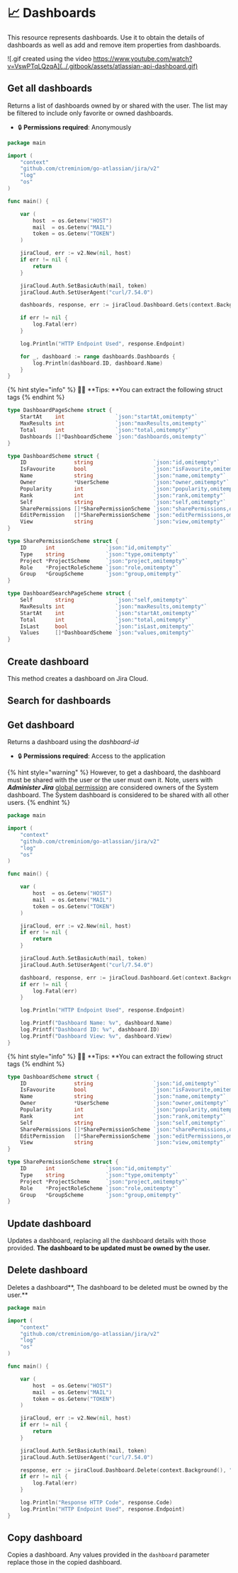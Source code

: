 # 📈 Dashboards

This resource represents dashboards. Use it to obtain the details of dashboards as well as add and remove item properties from dashboards.

![.gif created using the video https://www.youtube.com/watch?v=VswPTqLQzqA](../.gitbook/assets/atlassian-api-dashboard.gif)



## Get all dashboards

Returns a list of dashboards owned by or shared with the user. The list may be filtered to include only favorite or owned dashboards.

* 🔒 **Permissions required**:  Anonymously

```go
package main

import (
	"context"
	"github.com/ctreminiom/go-atlassian/jira/v2"
	"log"
	"os"
)

func main() {

	var (
		host  = os.Getenv("HOST")
		mail  = os.Getenv("MAIL")
		token = os.Getenv("TOKEN")
	)

	jiraCloud, err := v2.New(nil, host)
	if err != nil {
		return
	}

	jiraCloud.Auth.SetBasicAuth(mail, token)
	jiraCloud.Auth.SetUserAgent("curl/7.54.0")

	dashboards, response, err := jiraCloud.Dashboard.Gets(context.Background(), 0, 50, "")

	if err != nil {
		log.Fatal(err)
	}

	log.Println("HTTP Endpoint Used", response.Endpoint)

	for _, dashboard := range dashboards.Dashboards {
		log.Println(dashboard.ID, dashboard.Name)
	}
}
```

{% hint style="info" %}
🧚‍♀️ **Tips: **You can extract the following struct tags
{% endhint %}

```go
type DashboardPageScheme struct {
	StartAt    int                `json:"startAt,omitempty"`
	MaxResults int                `json:"maxResults,omitempty"`
	Total      int                `json:"total,omitempty"`
	Dashboards []*DashboardScheme `json:"dashboards,omitempty"`
}

type DashboardScheme struct {
	ID               string                   `json:"id,omitempty"`
	IsFavourite      bool                     `json:"isFavourite,omitempty"`
	Name             string                   `json:"name,omitempty"`
	Owner            *UserScheme              `json:"owner,omitempty"`
	Popularity       int                      `json:"popularity,omitempty"`
	Rank             int                      `json:"rank,omitempty"`
	Self             string                   `json:"self,omitempty"`
	SharePermissions []*SharePermissionScheme `json:"sharePermissions,omitempty"`
	EditPermission   []*SharePermissionScheme `json:"editPermissions,omitempty"`
	View             string                   `json:"view,omitempty"`
}

type SharePermissionScheme struct {
	ID      int                `json:"id,omitempty"`
	Type    string             `json:"type,omitempty"`
	Project *ProjectScheme     `json:"project,omitempty"`
	Role    *ProjectRoleScheme `json:"role,omitempty"`
	Group   *GroupScheme       `json:"group,omitempty"`
}

type DashboardSearchPageScheme struct {
	Self       string             `json:"self,omitempty"`
	MaxResults int                `json:"maxResults,omitempty"`
	StartAt    int                `json:"startAt,omitempty"`
	Total      int                `json:"total,omitempty"`
	IsLast     bool               `json:"isLast,omitempty"`
	Values     []*DashboardScheme `json:"values,omitempty"`
}
```

## Create dashboard

This method creates a dashboard on Jira Cloud.

## Search for dashboards



## Get dashboard

Returns a dashboard using the _dashboard-id_

* 🔒 **Permissions required**:  Access to the application

{% hint style="warning" %}
&#x20;However, to get a dashboard, the dashboard must be shared with the user or the user must own it. Note, users with _**Administer Jira**_ [global permission](https://confluence.atlassian.com/x/x4dKLg) are considered owners of the System dashboard. The System dashboard is considered to be shared with all other users.
{% endhint %}

```go
package main

import (
	"context"
	"github.com/ctreminiom/go-atlassian/jira/v2"
	"log"
	"os"
)

func main() {

	var (
		host  = os.Getenv("HOST")
		mail  = os.Getenv("MAIL")
		token = os.Getenv("TOKEN")
	)

	jiraCloud, err := v2.New(nil, host)
	if err != nil {
		return
	}

	jiraCloud.Auth.SetBasicAuth(mail, token)
	jiraCloud.Auth.SetUserAgent("curl/7.54.0")

	dashboard, response, err := jiraCloud.Dashboard.Get(context.Background(), "10001")
	if err != nil {
		log.Fatal(err)
	}

	log.Println("HTTP Endpoint Used", response.Endpoint)

	log.Printf("Dashboard Name: %v", dashboard.Name)
	log.Printf("Dashboard ID: %v", dashboard.ID)
	log.Printf("Dashboard View: %v", dashboard.View)
}
```

{% hint style="info" %}
🧚‍♀️ **Tips: **You can extract the following struct tags
{% endhint %}

```go
type DashboardScheme struct {
	ID               string                   `json:"id,omitempty"`
	IsFavourite      bool                     `json:"isFavourite,omitempty"`
	Name             string                   `json:"name,omitempty"`
	Owner            *UserScheme              `json:"owner,omitempty"`
	Popularity       int                      `json:"popularity,omitempty"`
	Rank             int                      `json:"rank,omitempty"`
	Self             string                   `json:"self,omitempty"`
	SharePermissions []*SharePermissionScheme `json:"sharePermissions,omitempty"`
	EditPermission   []*SharePermissionScheme `json:"editPermissions,omitempty"`
	View             string                   `json:"view,omitempty"`
}

type SharePermissionScheme struct {
	ID      int                `json:"id,omitempty"`
	Type    string             `json:"type,omitempty"`
	Project *ProjectScheme     `json:"project,omitempty"`
	Role    *ProjectRoleScheme `json:"role,omitempty"`
	Group   *GroupScheme       `json:"group,omitempty"`
}
```

## Update dashboard

Updates a dashboard, replacing all the dashboard details with those provided. **The dashboard to be updated must be owned by the user.**

## Delete dashboard

Deletes a dashboard**, The dashboard to be deleted must be owned by the user.**

```go
package main

import (
	"context"
	"github.com/ctreminiom/go-atlassian/jira/v2"
	"log"
	"os"
)

func main() {

	var (
		host  = os.Getenv("HOST")
		mail  = os.Getenv("MAIL")
		token = os.Getenv("TOKEN")
	)

	jiraCloud, err := v2.New(nil, host)
	if err != nil {
		return
	}

	jiraCloud.Auth.SetBasicAuth(mail, token)
	jiraCloud.Auth.SetUserAgent("curl/7.54.0")

	response, err := jiraCloud.Dashboard.Delete(context.Background(), "10003")
	if err != nil {
		log.Fatal(err)
	}

	log.Println("Response HTTP Code", response.Code)
	log.Println("HTTP Endpoint Used", response.Endpoint)
}
```

## Copy dashboard

Copies a dashboard. Any values provided in the `dashboard` parameter replace those in the copied dashboard.
